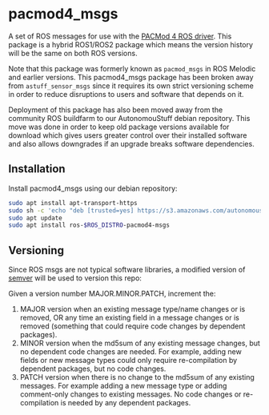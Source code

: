 # pacmod4_msgs

A set of ROS messages for use with the [PACMod 4 ROS driver](https://github.com/astuff/pacmod4).
This package is a hybrid ROS1/ROS2 package which means the version history will be the same on both ROS versions.

Note that this package was formerly known as `pacmod_msgs` in ROS Melodic and earlier versions.
This pacmod4_msgs package has been broken away from `astuff_sensor_msgs` since it requires its own strict versioning scheme in order to reduce disruptions to users and software that depends on it. 

Deployment of this package has also been moved away from the community ROS buildfarm to our AutonomouStuff debian repository.
This move was done in order to keep old package versions available for download which gives users greater control over their installed software and also allows downgrades if an upgrade breaks software dependencies.

## Installation 

Install pacmod4_msgs using our debian repository:

```sh
sudo apt install apt-transport-https
sudo sh -c 'echo "deb [trusted=yes] https://s3.amazonaws.com/autonomoustuff-repo/ $(lsb_release -sc) main" > /etc/apt/sources.list.d/autonomoustuff-public.list'
sudo apt update
sudo apt install ros-$ROS_DISTRO-pacmod4-msgs  
```

## Versioning

Since ROS msgs are not typical software libraries, a modified version of [semver](https://semver.org) will be used to version this repo:

Given a version number MAJOR.MINOR.PATCH, increment the:

1. MAJOR version when an existing message type/name changes or is removed, OR any time an existing field in a message changes or is removed (something that could require code changes by dependent packages).
2. MINOR version when the md5sum of any existing message changes, but no dependent code changes are needed. For example, adding new fields or new message types could only require re-compilation by dependent packages, but no code changes.
3. PATCH version when there is no change to the md5sum of any existing messages. For example adding a new message type or adding comment-only changes to existing messages. No code changes or re-compilation is needed by any dependent packages.

